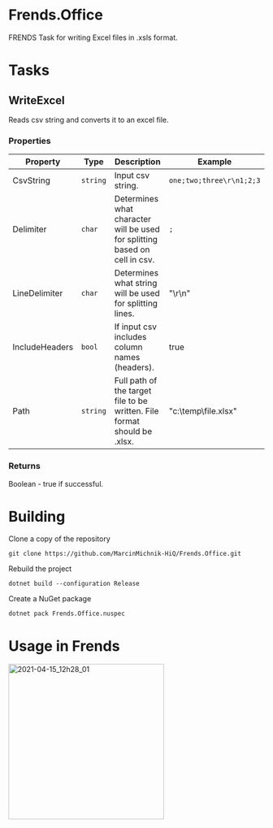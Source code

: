 # Frends.Office

FRENDS Task for writing Excel files in .xsls format.

# Tasks

## WriteExcel

Reads csv string and converts it to an excel file.

### Properties

| Property | Type | Description | Example |
| -------- | -------- | -------- | -------- |
| CsvString | `string` | Input csv string. | `one;two;three\r\n1;2;3` |
| Delimiter | `char` | Determines what character will be used for splitting based on cell in csv. | `;` |
| LineDelimiter | `char` | Determines what string will be used for splitting lines. | "\r\n" |
| IncludeHeaders | `bool` | If input csv includes column names (headers). | true |
| Path | `string` | Full path of the target file to be written. File format should be .xlsx. | "c:\temp\file.xlsx" |

### Returns

Boolean - true if successful.


# Building

Clone a copy of the repository

`git clone https://github.com/MarcinMichnik-HiQ/Frends.Office.git`

Rebuild the project

`dotnet build --configuration Release`

Create a NuGet package

`dotnet pack Frends.Office.nuspec`

# Usage in Frends
<img width="306" alt="2021-04-15_12h28_01" src="https://user-images.githubusercontent.com/81616998/114855260-09f4a900-9de6-11eb-88cf-5adb871ba7dd.png">

